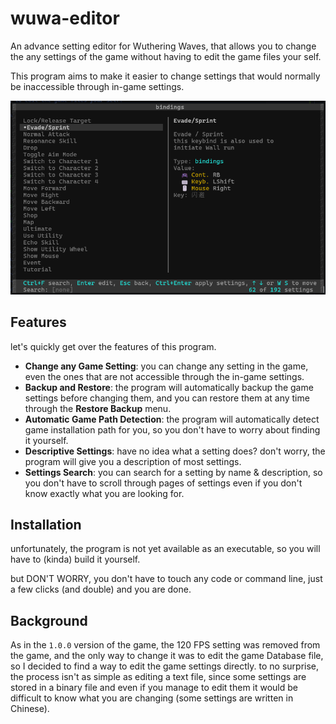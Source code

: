 # wuwa-editor

An advance setting editor for Wuthering Waves, that allows you to change the any settings of the game without having to edit the game files your self.

This program aims to make it easier to change settings that would normally be inaccessible through in-game settings.

![screenshot](./resources/img/program_screenshot1.png)

## Features
let's quickly get over the features of this program.

- **Change any Game Setting**: you can change any setting in the game, even the ones that are not accessible through the in-game settings.
- **Backup and Restore**: the program will automatically backup the game settings before changing them, and you can restore them at any time through the **Restore Backup** menu.
- **Automatic Game Path Detection**: the program will automatically detect game installation path for you, so you don't have to worry about finding it yourself.
- **Descriptive Settings**: have no idea what a setting does? don't worry, the program will give you a description of most settings.
- **Settings Search**: you can search for a setting by name & description, so you don't have to scroll through pages of settings even if you don't know exactly what you are looking for.

## Installation
unfortunately, the program is not yet available as an executable, so you will have to (kinda) build it yourself.

but DON'T WORRY, you don't have to touch any code or command line, just a few clicks (and double) and you are done.

## Background
As in the `1.0.0` version of the game, the 120 FPS setting was removed from the game, and the only way to change it was to edit the game Database file,
so I decided to find a way to edit the game settings directly.
to no surprise, the process isn't as simple as editing a text file,
since some settings are stored in a binary file and even if you manage to edit them it would be difficult to know what you are changing (some settings are written in Chinese).

